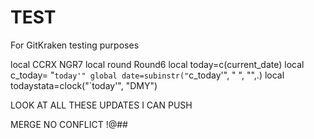 # TEST
For GitKraken testing purposes


local CCRX NGR7
local round Round6
local today=c(current_date)
local c_today= "`today'"
global date=subinstr("`c_today'", " ", "",.)
local todaystata=clock("`today'", "DMY")


LOOK AT ALL THESE UPDATES I CAN PUSH

MERGE NO CONFLICT !@##

